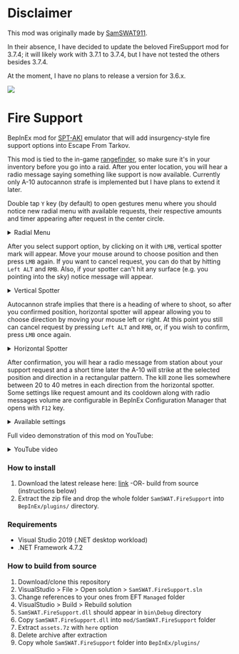 # Disclaimer

This mod was originally made by <a href="https://github.com/SamSWAT911">SamSWAT911</a>.

In their absence, I have decided to update the beloved FireSupport mod for 3.7.4; it will likely work with 3.7.1 to 3.7.4, but I have not tested the others besides 3.7.4.

At the moment, I have no plans to release a version for 3.6.x.

<a href="#"><img src="https://media.discordapp.net/attachments/417281262085210112/1013842879715749999/140818-F-PO994-258-scaled.jpg?width=1440&height=450"></a>

# Fire Support

BepInEx mod for [SPT-AKI](https://hub.sp-tarkov.com/files/file/6-spt-aki/) emulator that will add insurgency-style fire support options into Escape From Tarkov.

This mod is tied to the in-game [rangefinder](https://escapefromtarkov.fandom.com/wiki/Vortex_Ranger_1500_rangefinder), so make sure it's in your inventory before you go into a raid. After you enter location, you will hear a radio message saying something like support is now available. Currently only A-10 autocannon strafe is implemented but I have plans to extend it later.

Double tap `Y` key (by default) to open gestures menu where you should notice new radial menu with available requests, their respective amounts and timer appearing after request in the center circle.

<details> 
  <summary>Radial Menu</summary>
   <a href="#"><img src="https://media.discordapp.net/attachments/417281262085210112/1013870628366987334/radialmenu.png?width=256&height=256"></a>
</details>

After you select support option, by clicking on it with `LMB`, vertical spotter mark will appear. Move your mouse around to choose position and then press `LMB` again. If you want to cancel request, you can do that by hitting `Left ALT` and `RMB`. Also, if your spotter can't hit any surface (e.g. you pointing into the sky) notice message will appear.

<details> 
  <summary>Vertical Spotter</summary>
   <a href="#"><img src="https://media.discordapp.net/attachments/417281262085210112/1013916622681022526/spotterVertical.gif?width=700&height=256"></a>
</details>

Autocannon strafe implies that there is a heading of where to shoot, so after you confirmed position, horizontal spotter will appear allowing you to choose direction by moving your mouse left or right. At this point you still can cancel request by pressing `Left ALT` and `RMB`, or, if you wish to confirm, press `LMB` once again.

<details> 
  <summary>Horizontal Spotter</summary>
   <a href="#"><img src="https://media.discordapp.net/attachments/417281262085210112/1013916623188529162/spotterHorizontal.gif?width=700&height=256"></a>
</details>

After confirmation, you will hear a radio message from station about your support request and a short time later the A-10 will strike at the selected position and direction in a rectangular pattern. The kill zone lies somewhere between 20 to 40 metres in each direction from the horizontal spotter. Some settings like request amount and its cooldown along with radio messages volume are configurable in BepInEx Configuration Manager that opens with `F12` key.

<details> 
  <summary>Available settings</summary>
  <a href="#"><img src="https://media.discordapp.net/attachments/417281262085210112/1013924835543494758/unknown.png"></a>
</details>

Full video demonstration of this mod on YouTube:

<details> 
  <summary>YouTube video</summary>
   <a href="https://www.youtube.com/watch?v=el2CoSHbSK4"><img src="https://media.discordapp.net/attachments/417281262085210112/1013944435077296238/unknown.png?width=560&height=315"></a>
</details>

### How to install

1. Download the latest release here: [link](https://github.com/SamSWAT911/FireSupport/releases) -OR- build from source (instructions below)
2. Extract the zip file and drop the whole folder `SamSWAT.FireSupport` into `BepInEx/plugins/` directory.

### Requirements

- Visual Studio 2019 (.NET desktop workload)
- .NET Framework 4.7.2

### How to build from source

1. Download/clone this repository
2. VisualStudio > File > Open solution > `SamSWAT.FireSupport.sln`
3. Change references to your ones from EFT `Managed` folder
4. VisualStudio > Build > Rebuild solution
5. `SamSWAT.FireSupport.dll` should appear in `bin\Debug` directory
6. Copy `SamSWAT.FireSupport.dll` into `mod/SamSWAT.FireSupport` folder
7. Extract `assets.7z` with `here` option
8. Delete archive after extraction
9. Copy whole `SamSWAT.FireSupport` folder into `BepInEx/plugins/`
